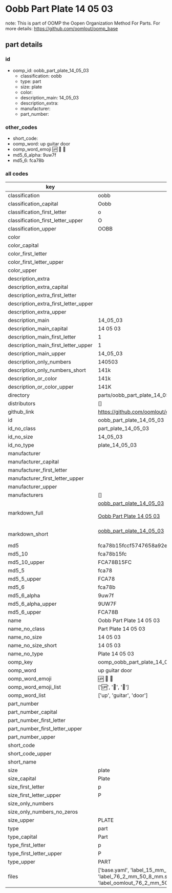 # Oobb Part Plate 14 05 03  

note: This is part of OOMP the Oopen Organization Method For Parts. For more details: https://github.com/oomlout/oomp_base

##  part details





### id
* oomp_id: oobb_part_plate_14_05_03
  * classification: oobb
  * type: part
  * size: plate
  * color: 
  * description_main: 14_05_03
  * description_extra: 
  * manufacturer: 
  * part_number: 

### other_codes
* short_code: 
* oomp_word: up guitar door
* oomp_word_emoji :up: :guitar: :door:
* md5_6_alpha: 9uw7f
* md5_6: fca78b

### all codes 
| key | value |  
| --- | --- |  
| classification | oobb |  
| classification_capital | Oobb |  
| classification_first_letter | o |  
| classification_first_letter_upper | O |  
| classification_upper | OOBB |  
| color |  |  
| color_capital |  |  
| color_first_letter |  |  
| color_first_letter_upper |  |  
| color_upper |  |  
| description_extra |  |  
| description_extra_capital |  |  
| description_extra_first_letter |  |  
| description_extra_first_letter_upper |  |  
| description_extra_upper |  |  
| description_main | 14_05_03 |  
| description_main_capital | 14 05 03 |  
| description_main_first_letter | 1 |  
| description_main_first_letter_upper | 1 |  
| description_main_upper | 14_05_03 |  
| description_only_numbers | 140503 |  
| description_only_numbers_short | 141k |  
| description_or_color | 141k |  
| description_or_color_upper | 141K |  
| directory | parts/oobb_part_plate_14_05_03 |  
| distributors | [] |  
| github_link | https://github.com/oomlout/oomlout_oomp_part_src/tree/main/parts/oobb_part_plate_14_05_03/working |  
| id | oobb_part_plate_14_05_03 |  
| id_no_class | part_plate_14_05_03 |  
| id_no_size | 14_05_03 |  
| id_no_type | plate_14_05_03 |  
| manufacturer |  |  
| manufacturer_capital |  |  
| manufacturer_first_letter |  |  
| manufacturer_first_letter_upper |  |  
| manufacturer_upper |  |  
| manufacturers | [] |  
| markdown_full | [oobb_part_plate_14_05_03](https://github.com/oomlout/oomlout_oomp_part_src/tree/main/parts/oobb_part_plate_14_05_03/working)<br>[](https://github.com/oomlout/oomlout_oomp_part_src/tree/main/parts/oobb_part_plate_14_05_03/working)<br>[Oobb Part Plate 14 05 03](https://github.com/oomlout/oomlout_oomp_part_src/tree/main/parts/oobb_part_plate_14_05_03/working)<br><br> |  
| markdown_short | [oobb_part_plate_14_05_03](https://github.com/oomlout/oomlout_oomp_part_src/tree/main/parts/oobb_part_plate_14_05_03/working)<br><br> |  
| md5 | fca78b15fccf5747658a92e4c69ea161 |  
| md5_10 | fca78b15fc |  
| md5_10_upper | FCA78B15FC |  
| md5_5 | fca78 |  
| md5_5_upper | FCA78 |  
| md5_6 | fca78b |  
| md5_6_alpha | 9uw7f |  
| md5_6_alpha_upper | 9UW7F |  
| md5_6_upper | FCA78B |  
| name | Oobb Part Plate 14 05 03 |  
| name_no_class | Part Plate 14 05 03 |  
| name_no_size | 14 05 03 |  
| name_no_size_short | 14 05 03 |  
| name_no_type | Plate 14 05 03 |  
| oomp_key | oomp_oobb_part_plate_14_05_03 |  
| oomp_word | up guitar door |  
| oomp_word_emoji | :up: :guitar: :door: |  
| oomp_word_emoji_list | [':up:', ':guitar:', ':door:'] |  
| oomp_word_list | ['up', 'guitar', 'door'] |  
| part_number |  |  
| part_number_capital |  |  
| part_number_first_letter |  |  
| part_number_first_letter_upper |  |  
| part_number_upper |  |  
| short_code |  |  
| short_code_upper |  |  
| short_name |  |  
| size | plate |  
| size_capital | Plate |  
| size_first_letter | p |  
| size_first_letter_upper | P |  
| size_only_numbers |  |  
| size_only_numbers_no_zeros |  |  
| size_upper | PLATE |  
| type | part |  
| type_capital | Part |  
| type_first_letter | p |  
| type_first_letter_upper | P |  
| type_upper | PART |  
| files | ['base.yaml', 'label_15_mm_30_mm.pdf', 'label_15_mm_30_mm.svg', 'label_76_2_mm_50_8_mm.pdf', 'label_76_2_mm_50_8_mm.svg', 'label_oomlout_76_2_mm_50_8_mm.pdf', 'label_oomlout_76_2_mm_50_8_mm.svg', 'readme.md', 'working.json', 'working.yaml'] |  
